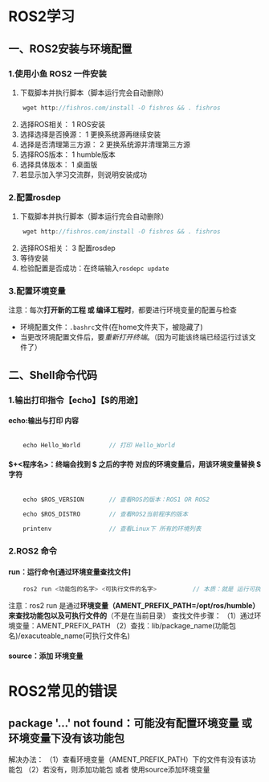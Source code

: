 # ROS2学习
## 一、ROS2安装与环境配置
### 1.使用小鱼 ROS2 一件安装
1. 下载脚本并执行脚本（脚本运行完会自动删除）
```c
    wget http://fishros.com/install -O fishros && . fishros
```
2. 选择ROS相关： 1 ROS安装
3. 选择选择是否换源： 1 更换系统源再继续安装
4. 选择是否清理第三方源： 2 更换系统源并清理第三方源
5. 选择ROS版本： 1 humble版本
6. 选择具体版本： 1 桌面版
7. 若显示加入学习交流群，则说明安装成功
### 2.配置rosdep
1. 下载脚本并执行脚本（脚本运行完会自动删除）
```c
    wget http://fishros.com/install -O fishros && . fishros
```
2. 选择ROS相关： 3 配置rosdep
3. 等待安装
4. 检验配置是否成功：在终端输入`rosdepc update`
### 3.配置环境变量
注意：每次**打开新的工程 或 编译工程时**，都要进行环境变量的配置与检查
- 环境配置文件：`.bashrc`文件(在home文件夹下，被隐藏了)
- 当更改环境配置文件后，要*重新打开终端*。（因为可能该终端已经运行过该文件了）

## 二、Shell命令代码
### 1.输出打印指令【echo】【$的用途】
#### echo:输出与打印 内容
```c

    echo Hello_World		// 打印 Hello_World

```
#### $+<程序名>：终端会找到 $ 之后的字符 对应的环境变量后，用该环境变量替换 $ 字符
```c
    
    echo $ROS_VERSION		// 查看ROS的版本：ROS1 OR ROS2
    
    echo $ROS_DISTRO		// 查看ROS2当前程序的版本

    printenv                // 查看Linux下 所有的环境列表

```
### 2.ROS2 命令
#### run：运行命令[通过环境变量查找文件]
```c
    ros2 run <功能包的名字> <可执行文件的名字>          // 本质：就是 运行可执行文件
```
注意：ros2 run 是通过**环境变量（AMENT_PREFIX_PATH=/opt/ros/humble）来查找功能包以及可执行文件的**（不是在当前目录）
查找文件步骤：
（1）通过环境变量：AMENT_PREFIX_PATH
（2）查找：lib/package_name(功能包名)/exacuteable_name(可执行文件名)
#### source：添加 环境变量


# ROS2常见的错误
## package '...' not found：可能没有配置环境变量 或 环境变量下没有该功能包
解决办法：
（1）查看环境变量（AMENT_PREFIX_PATH）下的文件有没有该功能包
（2）若没有，则添加功能包 或者 使用source添加环境变量